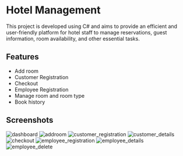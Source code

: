  
# Hotel Management

 This project is developed using C# and aims to provide an efficient and user-friendly platform for hotel staff to manage reservations, guest information, room availability, and other essential tasks.


## Features

-   Add room 
-   Customer Registration
-   Checkout
-   Employee Registration
-   Manage room and room type
-   Book history

## Screenshots

 ![dashboard](https://github.com/sneh9019/Hotelmanagementsystem/assets/87320365/0fd7f972-9420-4e8c-b302-f41094bd32e4)
 ![addroom](https://github.com/sneh9019/Hotelmanagementsystem/assets/87320365/ceece3f2-6934-49b6-9d38-35733d27af4a)
 ![customer_registration](https://github.com/sneh9019/Hotelmanagementsystem/assets/87320365/2d2b4f78-a695-4290-8b7c-eb449c093dec)
 ![customer_details](https://github.com/sneh9019/Hotelmanagementsystem/assets/87320365/2bd21da5-f0c4-4c2e-b533-8462452e2da2)
 ![checkout](https://github.com/sneh9019/Hotelmanagementsystem/assets/87320365/719795b1-0548-4a74-9b96-0279e445b908)
 ![employee_registration](https://github.com/sneh9019/Hotelmanagementsystem/assets/87320365/385ef550-a478-44af-83d0-5d9ecb3d5eb3)
 ![employee_details](https://github.com/sneh9019/Hotelmanagementsystem/assets/87320365/f72c21d1-bb56-4023-85e1-890f606cfab1)
 ![employee_delete](https://github.com/sneh9019/Hotelmanagementsystem/assets/87320365/5c86f405-bb17-4f0c-901d-bb5a6c151738)

